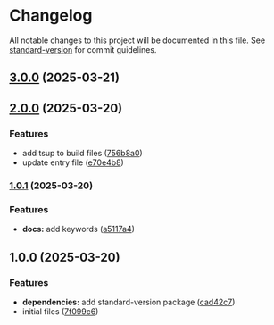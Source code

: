 # Changelog

All notable changes to this project will be documented in this file. See [standard-version](https://github.com/conventional-changelog/standard-version) for commit guidelines.

## [3.0.0](https://github.com/rafaelcavalcante/vite-plugin-pre-public/compare/v2.0.0...v3.0.0) (2025-03-21)

## [2.0.0](https://github.com/rafaelcavalcante/vite-plugin-pre-public/compare/v1.0.1...v2.0.0) (2025-03-20)


### Features

* add tsup to build files ([756b8a0](https://github.com/rafaelcavalcante/vite-plugin-pre-public/commit/756b8a02cbf3987f8e7a20e1593a843b748156d6))
* update entry file ([e70e4b8](https://github.com/rafaelcavalcante/vite-plugin-pre-public/commit/e70e4b81c99f877c7da94059ad6e03f1ef3fda69))

### [1.0.1](https://github.com/rafaelcavalcante/vite-plugin-pre-public/compare/v1.0.0...v1.0.1) (2025-03-20)


### Features

* **docs:** add keywords ([a5117a4](https://github.com/rafaelcavalcante/vite-plugin-pre-public/commit/a5117a4527b9faace9823831b27c530abbb65d2f))

## 1.0.0 (2025-03-20)


### Features

* **dependencies:** add standard-version package ([cad42c7](https://github.com/rafaelcavalcante/vite-plugin-pre-public/commit/cad42c77c05c3acf0cb0920434534e691b135fd5))
* initial files ([7f099c6](https://github.com/rafaelcavalcante/vite-plugin-pre-public/commit/7f099c6d77ebf4c42297e6b846e2c744ccab7477))
